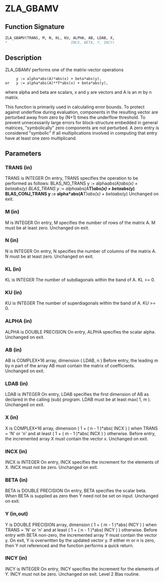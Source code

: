 # ZLA_GBAMV

## Function Signature

```fortran
ZLA_GBAMV(TRANS, M, N, KL, KU, ALPHA, AB, LDAB, X,
*                             INCX, BETA, Y, INCY)
```

## Description


 ZLA_GBAMV  performs one of the matrix-vector operations

         y := alpha*abs(A)*abs(x) + beta*abs(y),
    or   y := alpha*abs(A)**T*abs(x) + beta*abs(y),

 where alpha and beta are scalars, x and y are vectors and A is an
 m by n matrix.

 This function is primarily used in calculating error bounds.
 To protect against underflow during evaluation, components in
 the resulting vector are perturbed away from zero by (N+1)
 times the underflow threshold.  To prevent unnecessarily large
 errors for block-structure embedded in general matrices,
 "symbolically" zero components are not perturbed.  A zero
 entry is considered "symbolic" if all multiplications involved
 in computing that entry have at least one zero multiplicand.

## Parameters

### TRANS (in)

TRANS is INTEGER On entry, TRANS specifies the operation to be performed as follows: BLAS_NO_TRANS y := alpha*abs(A)*abs(x) + beta*abs(y) BLAS_TRANS y := alpha*abs(A**T)*abs(x) + beta*abs(y) BLAS_CONJ_TRANS y := alpha*abs(A**T)*abs(x) + beta*abs(y) Unchanged on exit.

### M (in)

M is INTEGER On entry, M specifies the number of rows of the matrix A. M must be at least zero. Unchanged on exit.

### N (in)

N is INTEGER On entry, N specifies the number of columns of the matrix A. N must be at least zero. Unchanged on exit.

### KL (in)

KL is INTEGER The number of subdiagonals within the band of A. KL >= 0.

### KU (in)

KU is INTEGER The number of superdiagonals within the band of A. KU >= 0.

### ALPHA (in)

ALPHA is DOUBLE PRECISION On entry, ALPHA specifies the scalar alpha. Unchanged on exit.

### AB (in)

AB is COMPLEX*16 array, dimension ( LDAB, n ) Before entry, the leading m by n part of the array AB must contain the matrix of coefficients. Unchanged on exit.

### LDAB (in)

LDAB is INTEGER On entry, LDAB specifies the first dimension of AB as declared in the calling (sub) program. LDAB must be at least max( 1, m ). Unchanged on exit.

### X (in)

X is COMPLEX*16 array, dimension ( 1 + ( n - 1 )*abs( INCX ) ) when TRANS = 'N' or 'n' and at least ( 1 + ( m - 1 )*abs( INCX ) ) otherwise. Before entry, the incremented array X must contain the vector x. Unchanged on exit.

### INCX (in)

INCX is INTEGER On entry, INCX specifies the increment for the elements of X. INCX must not be zero. Unchanged on exit.

### BETA (in)

BETA is DOUBLE PRECISION On entry, BETA specifies the scalar beta. When BETA is supplied as zero then Y need not be set on input. Unchanged on exit.

### Y (in,out)

Y is DOUBLE PRECISION array, dimension ( 1 + ( m - 1 )*abs( INCY ) ) when TRANS = 'N' or 'n' and at least ( 1 + ( n - 1 )*abs( INCY ) ) otherwise. Before entry with BETA non-zero, the incremented array Y must contain the vector y. On exit, Y is overwritten by the updated vector y. If either m or n is zero, then Y not referenced and the function performs a quick return.

### INCY (in)

INCY is INTEGER On entry, INCY specifies the increment for the elements of Y. INCY must not be zero. Unchanged on exit. Level 2 Blas routine.

